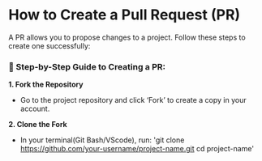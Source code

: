 # How to Create a Pull Request (PR)
A PR allows you to propose changes to a project. Follow these steps to create one successfully:

### 🚶 Step-by-Step Guide to Creating a PR:

**1. Fork the Repository**
- Go to the project repository and click ‘Fork’ to create a copy in your account.

**2. Clone the Fork**
- In your terminal(Git Bash/VScode), run:
'git clone https://github.com/your-username/project-name.git
cd project-name'
